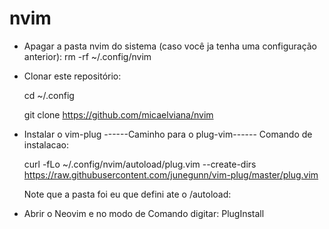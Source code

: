 # nvim
* Apagar a pasta nvim do sistema (caso você ja tenha uma configuração anterior): rm -rf ~/.config/nvim

* Clonar este repositório: 

   cd ~/.config

   git clone https://github.com/micaelviana/nvim

* Instalar o vim-plug
------Caminho para o plug-vim------
   Comando de instalacao: 

   curl -fLo ~/.config/nvim/autoload/plug.vim --create-dirs https://raw.githubusercontent.com/junegunn/vim-plug/master/plug.vim

   Note que a pasta foi eu que defini ate o /autoload:

* Abrir o Neovim e no modo de Comando digitar: PlugInstall

